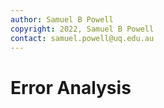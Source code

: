 ```yaml
---
author: Samuel B Powell
copyright: 2022, Samuel B Powell
contact: samuel.powell@uq.edu.au
---
```

# Error Analysis